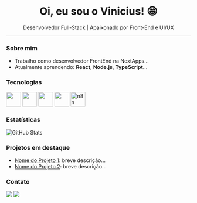 <h1 align="center">Oi, eu sou o Vinicius! 😁</h1>

<p align="center">
  Desenvolvedor Full-Stack | Apaixonado por Front-End e UI/UX
</p>

---

### Sobre mim
- Trabalho como desenvolvedor FrontEnd na NextApps...
- Atualmente aprendendo: **React**, **Node.js**, **TypeScript**...

### Tecnologias
<p align="left">
  <img src="https://cdn.jsdelivr.net/gh/devicons/devicon/icons/javascript/javascript-original.svg" width="40" height="40"/>
  <img src="https://cdn.jsdelivr.net/gh/devicons/devicon/icons/react/react-original.svg" width="40" height="40"/>
  <img src="https://cdn.jsdelivr.net/gh/devicons/devicon/icons/typescript/typescript-original.svg" width="40" height="40"/>
  <img src="https://cdn.jsdelivr.net/gh/devicons/devicon/icons/python/python-original.svg" width="40" height="40"/>
  <img src="https://avatars.githubusercontent.com/u/45487711?s=200&v=4" width="40" height="40" alt="n8n"/>
</p>

### Estatísticas
<p align="left">
  <img src="https://github-readme-stats.vercel.app/api?username=nevesiniv&show_icons=true&theme=dracula" alt="GitHub Stats"/>
</p>

### Projetos em destaque
- [Nome do Projeto 1](link): breve descrição...
- [Nome do Projeto 2](link): breve descrição...

### Contato
<p align="left">
  <a href="https://linkedin.com/in/seuuser"><img src="https://img.shields.io/badge/-LinkedIn-%230077B5?style=for-the-badge&logo=linkedin&logoColor=white"/></a>
  <a href="mailto:email@exemplo.com"><img src="https://img.shields.io/badge/Gmail-D14836?style=for-the-badge&logo=gmail&logoColor=white"/></a>
</p>
